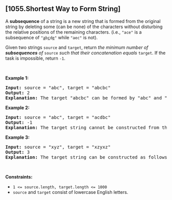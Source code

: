 ## [1055.Shortest Way to Form String]
<p>A <strong>subsequence</strong> of a string is a new string that is formed from the original string by deleting some (can be none) of the characters without disturbing the relative positions of the remaining characters. (i.e., <code>&quot;ace&quot;</code> is a subsequence of <code>&quot;<u>a</u>b<u>c</u>d<u>e</u>&quot;</code> while <code>&quot;aec&quot;</code> is not).</p>

<p>Given two strings <code>source</code> and <code>target</code>, return <em>the minimum number of <strong>subsequences</strong> of </em><code>source</code><em> such that their concatenation equals </em><code>target</code>. If the task is impossible, return <code>-1</code>.</p>

<p>&nbsp;</p>
<p><strong class="example">Example 1:</strong></p>

<pre>
<strong>Input:</strong> source = &quot;abc&quot;, target = &quot;abcbc&quot;
<strong>Output:</strong> 2
<strong>Explanation:</strong> The target &quot;abcbc&quot; can be formed by &quot;abc&quot; and &quot;bc&quot;, which are subsequences of source &quot;abc&quot;.
</pre>

<p><strong class="example">Example 2:</strong></p>

<pre>
<strong>Input:</strong> source = &quot;abc&quot;, target = &quot;acdbc&quot;
<strong>Output:</strong> -1
<strong>Explanation:</strong> The target string cannot be constructed from the subsequences of source string due to the character &quot;d&quot; in target string.
</pre>

<p><strong class="example">Example 3:</strong></p>

<pre>
<strong>Input:</strong> source = &quot;xyz&quot;, target = &quot;xzyxz&quot;
<strong>Output:</strong> 3
<strong>Explanation:</strong> The target string can be constructed as follows &quot;xz&quot; + &quot;y&quot; + &quot;xz&quot;.
</pre>

<p>&nbsp;</p>
<p><strong>Constraints:</strong></p>

<ul>
	<li><code>1 &lt;= source.length, target.length &lt;= 1000</code></li>
	<li><code>source</code> and <code>target</code> consist of lowercase English letters.</li>
</ul>
